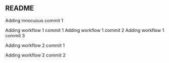 ## README

Adding innocuous commit 1

Adding workflow 1 commit 1
Adding workflow 1 commit 2
Adding workflow 1 commit 3


Adding workflow 2 commit 1

Adding workflow 2 commit 2
